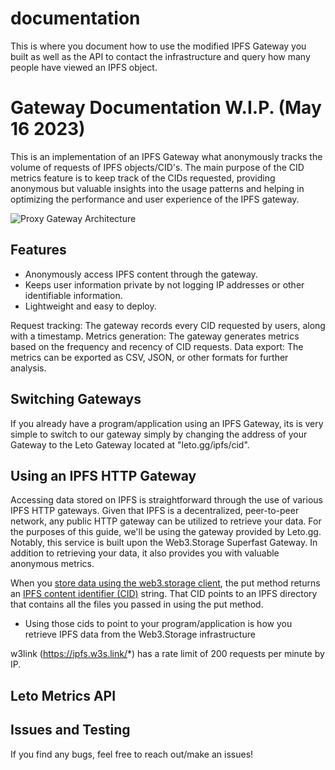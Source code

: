 # documentation

This is where you document how to use the modified IPFS Gateway you built as well as the API to contact the infrastructure and query how many people have viewed an IPFS object. 

# Gateway Documentation W.I.P. (May 16 2023)

This is an implementation of an IPFS Gateway what anonymously tracks the volume of requests of IPFS objects/CID's. 
The main purpose of the CID metrics feature is to keep track of the CIDs requested, providing anonymous but valuable insights into the usage patterns and helping in optimizing the performance and user experience of the IPFS gateway.

![Proxy Gateway Architecture](https://user-images.githubusercontent.com/30084404/225565389-d78d75a7-7ee7-44c8-8ece-3793928c0f30.png)




## Features

- Anonymously access IPFS content through the gateway.
- Keeps user information private by not logging IP addresses or other identifiable information.
- Lightweight and easy to deploy.

Request tracking: The gateway records every CID requested by users, along with a timestamp.
Metrics generation: The gateway generates metrics based on the frequency and recency of CID requests.
Data export: The metrics can be exported as CSV, JSON, or other formats for further analysis.

## Switching Gateways

If you already have a program/application using an IPFS Gateway, its is very simple to switch to our gateway simply by changing the address of your Gateway to the Leto Gateway located at "leto.gg/ipfs/cid".

## Using an IPFS HTTP Gateway

Accessing data stored on IPFS is straightforward through the use of various IPFS HTTP gateways. Given that IPFS is a decentralized, peer-to-peer network, any public HTTP gateway can be utilized to retrieve your data. For the purposes of this guide, we'll be using the gateway provided by Leto.gg. Notably, this service is built upon the Web3.Storage Superfast Gateway. In addition to retrieving your data, it also provides you with valuable anonymous metrics.

When you [store data using the web3.storage client](https://web3.storage/docs/how-tos/store/), the put method returns an [IPFS content identifier (CID)](https://docs.ipfs.io/concepts/content-addressing/) string. That CID points to an IPFS directory that contains all the files you passed in using the put method.

- Using those cids to point to your program/application is how you retrieve IPFS data from the Web3.Storage infrastructure 

w3link (https://ipfs.w3s.link/*) has a rate limit of 200 requests per minute by IP.

## Leto Metrics API






## Issues and Testing

If you find any bugs, feel free to reach out/make an issues!

